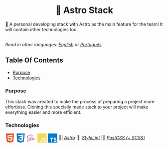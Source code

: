 <h1 align="center">🚀 Astro Stack</h1>
🧡 A personal developing stack with Astro as the main feature for the team! It will contain other technologies too. <br>
<br>

*Read in other languages: [English](README.md) or [Português](README.br.md).*

<h2>Table Of Contents</h2>

- [Purpose](#purpose)
- [Technologies](#technologies)

<h3>Purpose</h3>
This stack was created to make the process of preparing a project more effortless. Cloning this specially made stack to your project will make everything easier and more efficient.

<h3>Technologies</h3>
<div style="display: block"> 
 
   <a href="https://developer.mozilla.org/en-US/docs/Glossary/HTML5"><img align="center" alt="HTML5" height="30" width="30" src="https://raw.githubusercontent.com/devicons/devicon/master/icons/html5/html5-original.svg"></a>
   <a href="https://developer.mozilla.org/en-US/docs/Web/CSS"><img align="center" alt="CSS3" height="30" width="30" src="https://raw.githubusercontent.com/devicons/devicon/master/icons/css3/css3-original.svg"></a>
   <a href="https://sass-lang.com/"><img align="center" alt="SASS" height="30" width="30" src="https://raw.githubusercontent.com/devicons/devicon/master/icons/sass/sass-original.svg"></a>
   <a href="https://www.javascript.com/"><img align="center" alt="JS" height="30" width="30" src="https://raw.githubusercontent.com/devicons/devicon/master/icons/javascript/javascript-plain.svg"></a>
   <a href="https://www.typescriptlang.org/"><img align="center" alt="TS" height="30" width="30" src="https://raw.githubusercontent.com/devicons/devicon/master/icons/typescript/typescript-plain.svg"></a>
  |||
   <a href="https://astro.build/"><i>Astro</i></a>
  |||
   <a href="https://stylelint.io/"><i>StyleLint</i></a>
  |||
   <a href="https://postcss.org/"><i>PostCSS (+ SCSS)</i></a>
  
</div>

